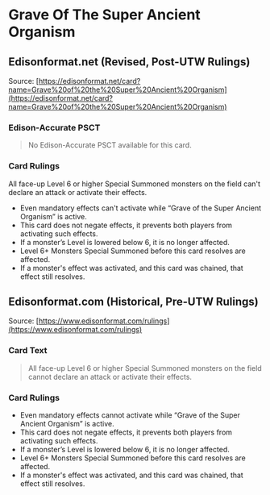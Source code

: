 # Grave Of The Super Ancient Organism

## Edisonformat.net (Revised, Post-UTW Rulings)

Source: [https://edisonformat.net/card?name=Grave%20of%20the%20Super%20Ancient%20Organism](https://edisonformat.net/card?name=Grave%20of%20the%20Super%20Ancient%20Organism)

### Edison-Accurate PSCT

> No Edison-Accurate PSCT available for this card.

### Card Rulings

All face-up Level 6 or higher Special Summoned monsters on the field can't declare an attack or activate their effects.
*   Even mandatory effects can't activate while “Grave of the Super Ancient Organism” is active.
*   This card does not negate effects, it prevents both players from activating such effects.
*   If a monster’s Level is lowered below 6, it is no longer affected.
*   Level 6+ Monsters Special Summoned before this card resolves are affected.
*   If a monster's effect was activated, and this card was chained, that effect still resolves.


## Edisonformat.com (Historical, Pre-UTW Rulings)

Source: [https://www.edisonformat.com/rulings](https://www.edisonformat.com/rulings)

### Card Text

> All face-up Level 6 or higher Special Summoned monsters on the field cannot declare an attack or activate their effects.

### Card Rulings

*   Even mandatory effects cannot activate while “Grave of the Super Ancient Organism” is active.
*   This card does not negate effects, it prevents both players from activating such effects.
*   If a monster’s Level is lowered below 6, it is no longer affected.
*   Level 6+ Monsters Special Summoned before this card resolves are affected.
*   If a monster's effect was activated, and this card was chained, that effect still resolves.


